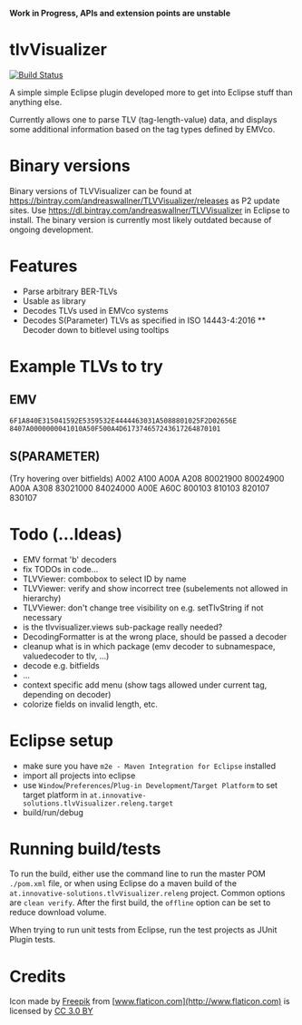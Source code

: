 **Work in Progress, APIs and extension points are unstable**

# tlvVisualizer

[![Build Status](https://travis-ci.org/andreasWallner/tlvVisualizer.svg)](https://travis-ci.org/andreasWallner/tlvVisualizer)

A simple simple Eclipse plugin developed more to get into Eclipse stuff than anything
else.

Currently allows one to parse TLV (tag-length-value) data, and displays some additional
information based on the tag types defined by EMVco.

# Binary versions
Binary versions of TLVVisualizer can be found at https://bintray.com/andreaswallner/TLVVisualizer/releases
as P2 update sites. Use https://dl.bintray.com/andreaswallner/TLVVisualizer in Eclipse to install.
The binary version is currently most likely outdated because of ongoing development.

# Features
* Parse arbitrary BER-TLVs
* Usable as library
* Decodes TLVs used in EMVco systems
* Decodes S(Parameter) TLVs as specified in ISO 14443-4:2016
** Decoder down to bitlevel using tooltips

# Example TLVs to try
## EMV
    6F1A840E315041592E5359532E4444463031A5088801025F2D02656E
    8407A0000000041010A50F500A4D617374657243617264870101
## S(PARAMETER)
(Try hovering over bitfields)
    A002 A100
    A00A A208 80021900 80024900
    A00A A308 83021000 84024000
    A00E A60C 800103 810103 820107 830107    

# Todo (...Ideas)
 - EMV format 'b' decoders
 - fix TODOs in code...
 - TLVViewer: combobox to select ID by name
 - TLVViewer: verify and show incorrect tree (subelements not allowed in hierarchy)
 - TLVViewer: don't change tree visibility on e.g. setTlvString if not necessary
 - is the tlvvisualizer.views sub-package really needed?
 - DecodingFormatter is at the wrong place, should be passed a decoder
 - cleanup what is in which package (emv decoder to subnamespace, valuedecoder to tlv, ...) 
 - decode e.g. bitfields
 - ...
 - context specific add menu (show tags allowed under current tag, depending on decoder)
 - colorize fields on invalid length, etc.

# Eclipse setup
- make sure you have `m2e - Maven Integration for Eclipse` installed
- import all projects into eclipse
- use `Window`/`Preferences`/`Plug-in Development`/`Target Platform` to set
  target platform in `at.innovative-solutions.tlvVisualizer.releng.target`
- build/run/debug  

# Running build/tests
To run the build, either use the command line to run the master POM `./pom.xml` file, or when using
Eclipse do a maven build of the `at.innovative-solutions.tlvVisualizer.releng` project.
Common options are `clean verify`. After the first build, the `offline` option can be
set to reduce download volume.

When trying to run unit tests from Eclipse, run the test projects as JUnit Plugin tests.

# Credits
Icon made by [Freepik](http://www.freepik.com) from [www.flaticon.com](http://www.flaticon.com) is licensed by [CC 3.0 BY](http://creativecommons.org/licenses/by/3.0/)
